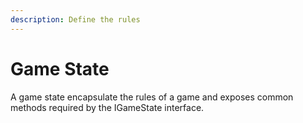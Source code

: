 ```yaml
---
description: Define the rules
---
```


# Game State

A game state encapsulate the rules of a game and exposes common methods required by the IGameState interface.

